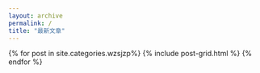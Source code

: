 ```yaml
---
layout: archive
permalink: /
title: "最新文章"
---
```


<div class="tiles">
{% for post in site.categories.wzsjzp%}
	{% include post-grid.html %}
{% endfor %}
</div><!-- /.tiles -->
